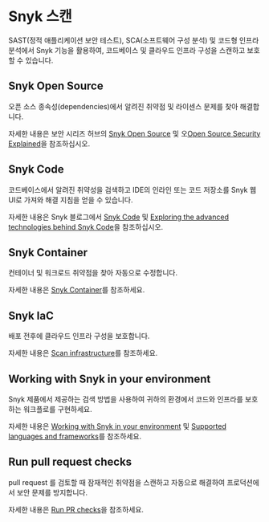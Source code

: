 # Snyk 스캔

SAST(정적 애플리케이션 보안 테스트), SCA(소프트웨어 구성 분석) 및 코드형 인프라 분석에서 Snyk 기능을 활용하여, 코드베이스 및 클라우드 인프라 구성을 스캔하고 보호할 수 있습니다.

## Snyk Open Source

오픈 소스 종속성(dependencies)에서 알려진 취약점 및 라이센스 문제를 찾아 해결합니다.

자세한 내용은 보안 시리즈 허브의 [Snyk Open Source](../enterprise-configuration/snyk-broker/install-and-configure-snyk-broker/advanced-configuration-for-snyk-broker-docker-installation/snyk-open-source-scans-sca-of-large-manifest-files-docker-setup.md) 및 오[Open Source Security Explained](https://snyk.io/series/open-source-security/)을 참조하십시오.[ ](../enterprise-configuration/snyk-broker/install-and-configure-snyk-broker/advanced-configuration-for-snyk-broker-docker-installation/snyk-open-source-scans-sca-of-large-manifest-files-docker-setup.md)

## Snyk Code

코드베이스에서 알려진 취약성을 검색하고 IDE의 인라인 또는 코드 저장소를 Snyk 웹 UI로 가져와 해결 지침을 얻을 수 있습니다.

자세한 내용은 Snyk 블로그에서 [Snyk Code](snyk-code/) 및 [Exploring the advanced technologies behind Snyk Code](https://snyk.io/blog/advanced-technologies-behind-snyk-code/)을 참조하십시오.

## Snyk Container

컨테이너 및 워크로드 취약점을 찾아 자동으로 수정합니다.

자세한 내용은 [Snyk Container](snyk-container/)를 참조하세요.

## Snyk IaC

배포 전후에 클라우드 인프라 구성을 보호합니다.

자세한 내용은 [Scan infrastructure](scan-infrastructure/)를 참조하세요.

## Working with Snyk in your environment

Snyk 제품에서 제공하는 검색 방법을 사용하여 귀하의 환경에서 코드와 인프라를 보호하는 워크플로를 구현하세요.

자세한 내용은 [Working with Snyk in your environment](working-with-snyk-in-your-environment/) 및 [Supported languages and frameworks](supported-languages-and-frameworks/)를 참조하세요.

## Run pull request checks

pull request 를 검토할 때 잠재적인 취약점을 스캔하고 자동으로 해결하여 프로덕션에서 보안 문제를 방지합니다.

자세한 내용은 [Run PR checks](run-pr-checks/)을 참조하세요.
